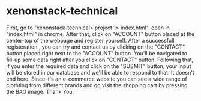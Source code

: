 # xenonstack-technical
First, go to "xenonstack-technical> project 1> index.html".
open in "index.html" in chrome.
After that, click on "ACCOUNT" button placed at the center-top of the webpage and register yourself.
After a successfull registeration , you can try and contact us by clicking on the "CONTACT" button placed right next to the "ACCOUNT" button.
You'll be navigated to fill-up some data right after you click on "CONTACT" button.
Following that, if you enter the required data and click on the "SUBMIT" button, your input will be stored in our database and we'll be able to respond to that.
It doesn't end here. Since it's an e-commerce website you can see a wide range of clothting from different brands and go visit the shopping cart by pressing the BAG image.
Thank You.
